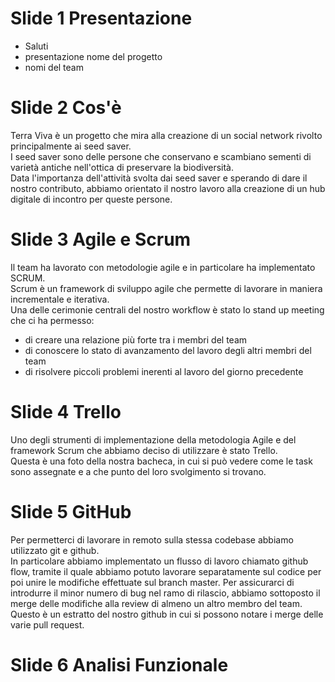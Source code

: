 # Slide 1 Presentazione
- Saluti 
- presentazione nome del progetto 
- nomi del team
# Slide 2 Cos'è
Terra Viva è un progetto che mira alla creazione di un social network rivolto principalmente ai seed saver.\
I seed saver sono delle persone che conservano e scambiano sementi di varietà antiche nell'ottica di preservare la biodiversità.\
Data l'importanza dell'attività svolta dai seed saver e sperando di dare il nostro contributo, abbiamo orientato il nostro lavoro 
alla creazione di un hub digitale di incontro per queste persone.
# Slide 3 Agile e Scrum
Il team ha lavorato con metodologie agile e in particolare ha implementato SCRUM.\
Scrum è un framework di sviluppo agile che permette di lavorare in maniera incrementale e iterativa.\
Una delle cerimonie centrali del nostro workflow è stato lo stand up meeting che ci ha permesso:
- di creare una relazione più forte tra i membri del team
- di conoscere lo stato di avanzamento del lavoro degli altri membri del team
- di risolvere piccoli problemi inerenti al lavoro del giorno precedente
# Slide 4 Trello
Uno degli strumenti di implementazione della metodologia Agile e del framework Scrum che abbiamo deciso di utilizzare è stato Trello.\
Questa è una foto della nostra bacheca, in cui si può vedere come le task sono assegnate e a che punto del loro svolgimento si trovano.
# Slide 5 GitHub
Per permetterci di lavorare in remoto sulla stessa codebase abbiamo utilizzato git e github.\
In particolare abbiamo implementato un flusso di lavoro chiamato github flow, tramite il quale abbiamo potuto lavorare separatamente sul codice 
per poi unire le modifiche effettuate sul branch master. 
Per assicurarci di introdurre il minor numero di bug nel ramo di rilascio, abbiamo sottoposto il merge delle modifiche alla review di almeno un altro membro del team.
Questo è un estratto del nostro github in cui si possono notare i merge delle varie pull request.
# Slide 6 Analisi Funzionale

